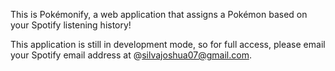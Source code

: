 This is Pokémonify, a web application that assigns a Pokémon based on your Spotify listening history!

This application is still in development mode, so for full access, please email
your Spotify email address at @silvajoshua07@gmail.com.

